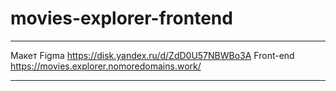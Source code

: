 # movies-explorer-frontend

---

Макет Figma https://disk.yandex.ru/d/ZdD0U57NBWBo3A
Front-end https://movies.explorer.nomoredomains.work/

---